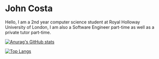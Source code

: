 # John Costa

Hello, I am a 2nd year computer science student at Royal Holloway University of London, I am also a Software Engineer part-time as well as a private tutor part-time.

[![Anurag's GitHub stats](https://github-readme-stats.vercel.app/api?username=JohnCosta27&show_icons=true&theme=gruvbox&count_private=true)](https://github.com/anuraghazra/github-readme-stats)

[![Top Langs](https://github-readme-stats.vercel.app/api/top-langs/?username=anuraghazra&layout=compact&theme=gruvbox)](https://github.com/anuraghazra/github-readme-stats)
